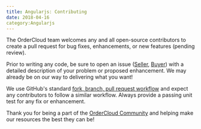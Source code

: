 ```yaml
---
title: Angularjs: Contributing
date: 2018-04-16
category:Angularjs
---
```



The OrderCloud team welcomes any and all open-source contributors to create a
pull request for bug fixes, enhancements, or new features (pending review).

Prior to writing any code, be sure to open an issue
([Seller](https://github.com/ordercloud-api/angular-seller/issues),
[Buyer](https://github.com/ordercloud-api/angular-seller/issues)) with a
detailed description of your problem or proposed enhancement. We may already
be on our way to delivering what you want!

We use GitHub's standard [fork, branch, pull request
workflow](https://gist.github.com/Chaser324/ce0505fbed06b947d962) and expect
any contributors to follow a similar workflow. Always provide a passing unit
test for any fix or enhancement.

Thank you for being a part of the [OrderCloud
Community](http://community.ordercloud.io) and helping make our resources the
best they can be!

